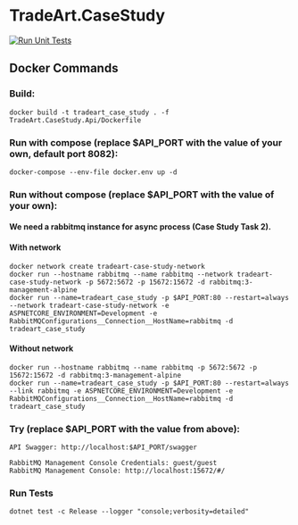 # TradeArt.CaseStudy

[![Run Unit Tests](https://github.com/SarperMUTLUBAY/TradeArt.CaseStudy/actions/workflows/unit_tests.yml/badge.svg)](https://github.com/SarperMUTLUBAY/TradeArt.CaseStudy/actions/workflows/unit_tests.yml)

## Docker Commands

### Build:

```
docker build -t tradeart_case_study . -f TradeArt.CaseStudy.Api/Dockerfile
```
### Run with compose (replace $API_PORT with the value of your own, default port 8082):

```
docker-compose --env-file docker.env up -d
```

### Run without compose (replace $API_PORT with the value of your own):

#### We need a rabbitmq instance for async process (Case Study Task 2).

#### With network
```
docker network create tradeart-case-study-network
docker run --hostname rabbitmq --name rabbitmq --network tradeart-case-study-network -p 5672:5672 -p 15672:15672 -d rabbitmq:3-management-alpine
docker run --name=tradeart_case_study -p $API_PORT:80 --restart=always --network tradeart-case-study-network -e ASPNETCORE_ENVIRONMENT=Development -e RabbitMQConfigurations__Connection__HostName=rabbitmq -d tradeart_case_study
```

#### Without network
```
docker run --hostname rabbitmq --name rabbitmq -p 5672:5672 -p 15672:15672 -d rabbitmq:3-management-alpine
docker run --name=tradeart_case_study -p $API_PORT:80 --restart=always --link rabbitmq -e ASPNETCORE_ENVIRONMENT=Development -e RabbitMQConfigurations__Connection__HostName=rabbitmq -d tradeart_case_study
```

### Try (replace $API_PORT with the value from above):

```
API Swagger: http://localhost:$API_PORT/swagger

RabbitMQ Management Console Credentials: guest/guest
RabbitMQ Management Console: http://localhost:15672/#/
```


### Run Tests

```
dotnet test -c Release --logger "console;verbosity=detailed"
```